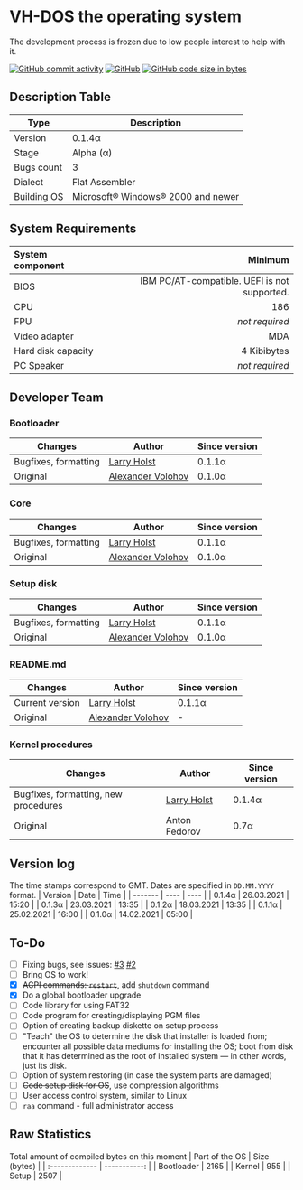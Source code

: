 # VH-DOS the operating system
The development process is frozen due to low people interest to help with it.

[![GitHub commit activity](https://img.shields.io/github/commit-activity/m/SashaVolohov/VH-DOS)](https://github.com/SashaVolohov/VH-DOS/commits/master)
[![GitHub](https://img.shields.io/github/license/SashaVolohov/VH-DOS)](#)
[![GitHub code size in bytes](https://img.shields.io/github/languages/code-size/SashaVolohov/VH-DOS)](#)

## Description Table
| Type | Description |
| ---- | ----------- |
| Version | 0.1.4α |
| Stage | Alpha (α) |
| Bugs count | 3 |
| Dialect | Flat Assembler |
| Building OS | Microsoft&reg; Windows&reg; 2000 and newer |

## System Requirements
| System component | Minimum |
| :--------------- | ------: |
| BIOS | IBM PC/AT-compatible. UEFI is not supported. |
| CPU | 186 |
| FPU | *not required* |
| Video adapter | MDA |
| Hard disk capacity | 4 Kibibytes |
| PC Speaker | *not required* |

## Developer Team
### Bootloader
| Changes | Author | Since version |
| ------- | ------ | ------------- |
| Bugfixes, formatting | [Larry Holst](https://github.com/Diicorp95) | 0.1.1α |
| Original | [Alexander Volohov](https://github.com/SashaVolohov) | 0.1.0α |
### Core
| Changes | Author | Since version |
| ------- | ------ | ------------- |
| Bugfixes, formatting | [Larry Holst](https://github.com/Diicorp95) | 0.1.1α |
| Original | [Alexander Volohov](https://github.com/SashaVolohov) | 0.1.0α |
### Setup disk
| Changes | Author | Since version |
| ------- | ------ | ------------- |
| Bugfixes, formatting | [Larry Holst](https://github.com/Diicorp95) | 0.1.1α |
| Original | [Alexander Volohov](https://github.com/SashaVolohov) | 0.1.0α |
### README.md
| Changes | Author | Since version |
| ------- | ------ | ------------- |
| Current version | [Larry Holst](https://github.com/Diicorp95) | 0.1.1α |
| Original | [Alexander Volohov](https://github.com/SashaVolohov) | - |
### Kernel procedures
| Changes | Author | Since version |
| ------- | ------ | ------------- |
| Bugfixes, formatting, new procedures | [Larry Holst](https://github.com/Diicorp95) | 0.1.4α |
| Original | Anton Fedorov | 0.7α |

## Version log
The time stamps correspond to GMT.
Dates are specified in `DD.MM.YYYY` format.
| Version | Date | Time |
| ------- | ---- | ---- |
| 0.1.4α | 26.03.2021 | 15:20 |
| 0.1.3α | 23.03.2021 | 13:35 |
| 0.1.2α | 18.03.2021 | 13:35 |
| 0.1.1α | 25.02.2021 | 16:00 |
| 0.1.0α | 14.02.2021 | 05:00 |

## To-Do
- [ ] Fixing bugs, see issues: [#3](https://github.com/SashaVolohov/VH-DOS/issues/3) [#2](https://github.com/SashaVolohov/VH-DOS/issues/2)
- [ ] Bring OS to work!
- [X] ~~ACPI commands: `restart`~~, add `shutdown` command
- [X] Do a global bootloader upgrade
- [ ] Code library for using FAT32
- [ ] Code program for creating/displaying PGM files
- [ ] Option of creating backup diskette on setup process
- [ ] "Teach" the OS to determine the disk that installer is loaded from; encounter all possible data mediums for installing the OS; boot from disk that it has determined as the root of installed system — in other words, just its disk.
- [ ] Option of system restoring (in case the system parts are damaged)
- [ ] ~~Code setup disk for OS~~, use compression algorithms
- [ ] User access control system, similar to Linux
- [ ] `raa` command - full administrator access

## Raw Statistics
Total amount of compiled bytes on this moment
| Part of the OS | Size (bytes) |
| :------------- | -----------: |
| Bootloader | 2165 |
| Kernel | 955 |
| Setup | 2507 |
